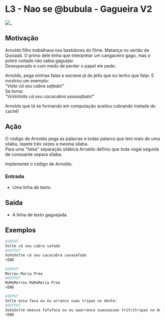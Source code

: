 # L3 - Nao se @bubula - Gagueira V2

![_](https://raw.githubusercontent.com/qxcodefup/arcade/master/base/bubula/cover.jpg)

## Motivação

Arnoldo filho trabalhava nos bastidores do filme. Matança no sertão de Quixadá. O primo dele tinha que interpretar um cangaceiro gago, mas o pobre coitado não sabia gaguejar.  
Desesperado e com medo de perder o papel ele pede:

Arnoldo, pega minhas falas e escreve já do jeito que eu tenho que falar. E mostrou um exemplo:  
_"Volte cá seu cabra safado!"_  
Se torna:  
_"VoVoVolte cá seu cacacabra sasasafado!"_

Arnoldo que tá se formando em computação aceitou cobrando metade do cachê!

## Ação

O código de Arnoldo pega as palavras e todas palavra que tem mais de uma sílaba, repete três vezes a mesma sílaba.  
Para uma "falsa" separação silábica Arnaldo definiu que toda vogal seguida de consoante separa sílaba.

Implemente o código de Arnoldo.

### Entrada

- Uma linha de texto.

## Saída

- A linha de texto gaguejada.

## Exemplos

``` py
#INPUT
Volte cá seu cabra safado
#OUTPUT
VoVoVolte cá seu cacacabra sasasafado
#END
  
#INPUT
Morreu Maria Prea
#OUTPUT
MoMoMorreu MaMaMaria Prea
#END
```

```py
#INPUT
Solte essa faca ou eu arranco suas tripas no dente!
#OUTPUT
SoSoSolte eeessa fafafaca ou eu aaarranco suasuasuas tritritripas no dededente!
#END
```
